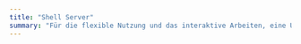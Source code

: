 ```yaml
---
title: "Shell Server"
summary: "Für die flexible Nutzung und das interaktive Arbeiten, eine Unix Shell beim bawue.net."
---
```

